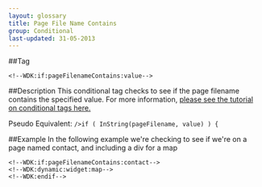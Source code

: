 ```yaml
---
layout: glossary
title: Page File Name Contains
group: Conditional
last-updated: 31-05-2013
---
```



##Tag

``<!--WDK:if:pageFilenameContains:value-->``

##Description
This conditional tag checks to see if the page filename contains the specified value.
For more information, [please see the tutorial on conditional tags here.](/pages/tutorials/12conditional-tags.html)

Pseudo Equivalent:
`/>if ( InString(pageFilename, value) ) {`

##Example
In the following example we're checking to see if we're on a page named contact, and including a div for a map

~~~
<!--WDK:if:pageFilenameContains:contact-->
<!--WDK:dynamic:widget:map-->
<!--WDK:endif-->
~~~